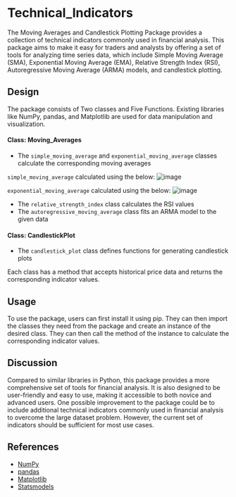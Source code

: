 # Technical_Indicators

The Moving Averages and Candlestick Plotting Package provides a collection of technical indicators commonly used in financial analysis. 
This package aims to make it easy for traders and analysts by offering a set of tools for analyzing time series data, which include Simple Moving Average (SMA), 
Exponential Moving Average (EMA), Relative Strength Index (RSI), Autoregressive Moving Average (ARMA) models, and candlestick plotting.

## Design
The package consists of Two classes and Five Functions. Existing libraries like NumPy, pandas, and Matplotlib are used for data manipulation and visualization.

#### Class: Moving_Averages
- The `simple_moving_average` and `exponential_moving_average` classes calculate the corresponding moving averages

`simple_moving_average` calculated using the below:
![image](https://user-images.githubusercontent.com/67727487/233747226-c0fc395f-8b75-471b-9fa4-435afaee0540.png)

`exponential_moving_average` calculated using the below:
![image](https://user-images.githubusercontent.com/67727487/233747308-3573010e-bcc6-4232-a1d7-32b9e16faa0e.png)

- The `relative_strength_index` class calculates the RSI values
- The `autoregressive_moving_average` class fits an ARMA model to the given data

#### Class: CandlestickPlot
- The `candlestick_plot` class defines functions for generating candlestick plots


Each class has a method that accepts historical price data and returns the corresponding indicator values.

## Usage
To use the package, users can first install it using pip. They can then import the classes they need from the package and create an instance of the desired class. They can then call the method of the instance to calculate the corresponding indicator values.

## Discussion
Compared to similar libraries in Python, this package provides a more comprehensive set of tools for financial analysis. It is also designed to be user-friendly and easy to use, making it accessible to both novice and advanced users. One possible improvement to the package could be to include additional technical indicators commonly used in financial analysis to overcome the large dataset problem. However, the current set of indicators should be sufficient for most use cases.

## References
- [NumPy](http://www.numpy.org)
- [pandas](https://pandas.pydata.org/)
- [Matplotlib](https://matplotlib.org/)
- [Statsmodels](https://www.statsmodels.org/stable/index.html)
